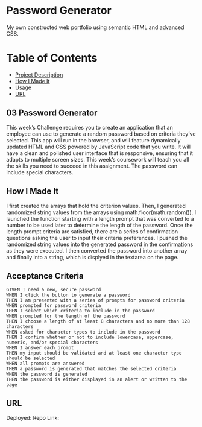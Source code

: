 # Password Generator
My own constructed web portfolio using semantic HTML and advanced CSS.

# Table of Contents
* [Project Description](#desc)
* [How I Made It](#process)
* [Usage](#usage)
* [URL](#URL)

<a name= "desc"></a>
## 03 Password Generator

This week’s Challenge requires you to create an application that an employee can use to generate a random password based on criteria they’ve selected. This app will run in the browser, and will feature dynamically updated HTML and CSS powered by JavaScript code that you write. It will have a clean and polished user interface that is responsive, ensuring that it adapts to multiple screen sizes. This week’s coursework will teach you all the skills you need to succeed in this assignment.
The password can include special characters.

<a name="process"> </a>
## How I Made It

I first created the arrays that hold the criterion values. Then, I generated randomized string values from the arrays using math.floor(math.random()). I launched the function starting with a length prompt that was converted to a number to be used later to determine the length of the password. Once the length prompt criteria are satisfied, there are a series of confirmation questions asking the user to input their criteria preferences. I pushed the randomized string values into the generated password in the confirmations as they were executed. I then converted the password into another array and finally into a string, which is displyed in the textarea on the page. 


<a name= "usage"></a>
## Acceptance Criteria

```
GIVEN I need a new, secure password
WHEN I click the button to generate a password
THEN I am presented with a series of prompts for password criteria
WHEN prompted for password criteria
THEN I select which criteria to include in the password
WHEN prompted for the length of the password
THEN I choose a length of at least 8 characters and no more than 128 characters
WHEN asked for character types to include in the password
THEN I confirm whether or not to include lowercase, uppercase, numeric, and/or special characters
WHEN I answer each prompt
THEN my input should be validated and at least one character type should be selected
WHEN all prompts are answered
THEN a password is generated that matches the selected criteria
WHEN the password is generated
THEN the password is either displayed in an alert or written to the page

```
<a name= "URL"></a>
## URL
Deployed:
Repo Link:

